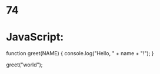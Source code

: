 # 74
# JavaScript:
function greet(NAME) {
  console.log("Hello, " + name + "!");
}

greet("world");
